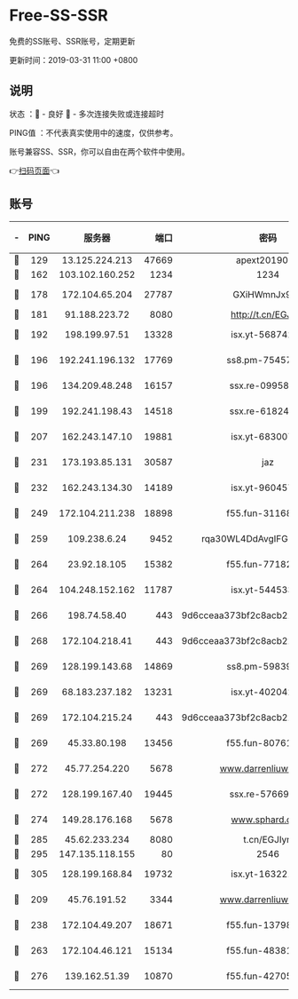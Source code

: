 # Free-SS-SSR

免费的SS账号、SSR账号，定期更新

更新时间：2019-03-31 11:00 +0800

## 说明

状态     ：🙂 - 良好 🙁 - 多次连接失败或连接超时

PING值   ：不代表真实使用中的速度，仅供参考。

账号兼容SS、SSR，你可以自由在两个软件中使用。

👉[扫码页面](https://liesauer.github.io/Free-SS-SSR/)👈

## 账号

|-|PING|服务器|端口|密码|加密方式|区域|
|:----:|:----:|:-----:|-----:|:----:|:----:|:----:|
|🙂|129|13.125.224.213|47669|apext2019001|chacha20|KR|
|🙂|162|103.102.160.252|1234|1234|rc4-md5|JP|
|🙂|178|172.104.65.204|27787|GXiHWmnJx94S|aes-256-cfb|JP|
|🙂|181|91.188.223.72|8080|http://t.cn/EGJIyrl|rc4-md5|RU|
|🙂|192|198.199.97.51|13328|isx.yt-56874296|aes-256-cfb|US|
|🙂|196|192.241.196.132|17769|ss8.pm-75457473|aes-256-cfb|US|
|🙂|196|134.209.48.248|16157|ssx.re-09958168|aes-256-cfb|US|
|🙂|199|192.241.198.43|14518|ssx.re-61824417|aes-256-cfb|US|
|🙂|207|162.243.147.10|19881|isx.yt-68300799|aes-256-cfb|US|
|🙂|231|173.193.85.131|30587|jaz|aes-256-cfb|US|
|🙂|232|162.243.134.30|14189|isx.yt-96045738|aes-256-cfb|US|
|🙂|249|172.104.211.238|18898|f55.fun-31168082|aes-256-cfb|US|
|🙂|259|109.238.6.24|9452|rqa30WL4DdAvgIFG6Fs3znzTa|aes-256-cfb|FR|
|🙂|264|23.92.18.105|15382|f55.fun-77182272|aes-256-cfb|US|
|🙂|264|104.248.152.162|11787|isx.yt-54453329|aes-256-cfb|SG|
|🙂|266|198.74.58.40|443|9d6cceaa373bf2c8acb22e60b6a58be6|aes-256-cfb|US|
|🙂|268|172.104.218.41|443|9d6cceaa373bf2c8acb22e60b6a58be6|aes-256-cfb|US|
|🙂|269|128.199.143.68|14869|ss8.pm-59839550|aes-256-cfb|SG|
|🙂|269|68.183.237.182|13231|isx.yt-40204239|aes-256-cfb|SG|
|🙂|269|172.104.215.24|443|9d6cceaa373bf2c8acb22e60b6a58be6|aes-256-cfb|US|
|🙂|269|45.33.80.198|13456|f55.fun-80761096|aes-256-cfb|US|
|🙂|272|45.77.254.220|5678|www.darrenliuwei.com|aes-256-cfb|SG|
|🙂|272|128.199.167.40|19445|ssx.re-57669332|aes-256-cfb|SG|
|🙂|274|149.28.176.168|5678|www.sphard.com|aes-256-cfb|AU|
|🙂|285|45.62.233.234|8080|t.cn/EGJIyrl|rc4-md5|CA|
|🙂|295|147.135.118.155|80|2546|chacha20|US|
|🙂|305|128.199.168.84|19732|isx.yt-16322176|aes-256-cfb|SG|
|🙂|209|45.76.191.52|3344|www.darrenliuwei.com|aes-256-cfb|JP|
|🙂|238|172.104.49.207|18671|f55.fun-13798673|aes-256-cfb|SG|
|🙂|263|172.104.46.121|15134|f55.fun-48381477|aes-256-cfb|SG|
|🙂|276|139.162.51.39|10870|f55.fun-42705355|aes-256-cfb|SG|

